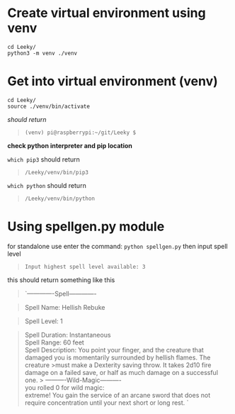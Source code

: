 # Create virtual environment using venv
```
cd Leeky/
python3 -m venv ./venv
```

# Get into virtual environment (venv)
```
cd Leeky/
source ./venv/bin/activate
```
*should return*
>`(venv) pi@raspberrypi:~/git/Leeky $ `


**check python interpreter and pip location**

`which pip3` should return 
>`/Leeky/venv/bin/pip3`

`which python` should return 
>`/Leeky/venv/bin/python`

# Using spellgen.py module
for standalone use enter the command:
`python spellgen.py`
then input spell level
>`Input highest spell level available: 3 `
>
this should return something like this
>
>`————-Spell————- 

>Spell Name: Hellish Rebuke 

>Spell Level: 1      

>Spell Duration: Instantaneous                                                                                           
>Spell Range: 60 feet                                                                                                    
>Spell Description: You point your finger, and the creature that damaged you is momentarily surrounded by hellish flames. The creature >must make a Dexterity saving throw. It takes 2d10 fire damage on a failed save, or half as much damage on a successful one.             > 
>———-Wild-Magic———-                                                                                                      
>you rolled 0 for wild magic:                                                                    
>extreme! You gain the service of an arcane sword that does not require concentration until your next short or long rest.
>`

